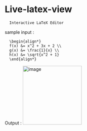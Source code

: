 # Live-latex-view

      Interactive LaTeX Editor 

sample input : 

      \begin{align*}
      f(x) &= x^2 + 3x + 2 \\
      g(x) &= \frac{1}{x} \\
      h(x) &= \sqrt{x^2 + 1}
      \end{align*}
      
Output :
<img width="186" alt="image" src="https://user-images.githubusercontent.com/56159302/227110831-47b0f4d8-c4a0-4788-9fa9-1a0862a6acd3.png">


      

